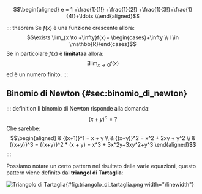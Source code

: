 $$\begin{aligned}
        e = 1  +\frac{1}{1!} +\frac{1}{2!} +\frac{1}{3!}+\frac{1}{4!}+\ldots \\\end{aligned}$$

::: theorem
Se $f(x)$ è una funzione crescente allora:
$$\exists \lim_{x \to +\infty}f(x)= \begin{cases}+\infty \\ l \in \mathbb{R}\end{cases}$$
Se in particolare $f(x)$ è **limitataa** allora:
$$\exists \lim_{x \to 0} f(x)$$ ed è un numero finito.
:::

## Binomio di Newton {#sec:binomio_di_newton}

::: definition
Il binomio di Newton risponde alla domanda: $${(x + y)}^n = ?$$ Che
sarebbe: $$\begin{aligned}
                & {(x+1)}^1 = x + y \\
                & {(x+y)}^2 = x^2 + 2xy + y^2 \\
                & {(x+y)}^3 = {(x+y)}^2 * (x + y) = x^3 + 3x^2y+3xy^2+y^3 
        \end{aligned}$$
:::

Possiamo notare un certo pattern nel risultato delle varie equazioni,
questo pattern viene definito dal **triangol di Tartaglia**:

![Triangolo di
Tartaglia](triangolo_di_tartaglia.png){#fig:triangolo_di_tartaglia.png
width="\\linewidth"}
